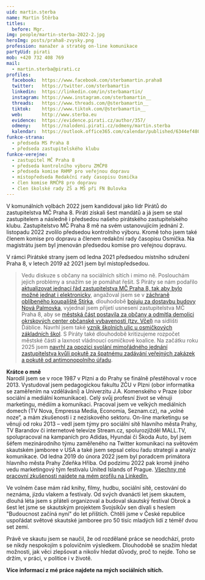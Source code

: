 ```yaml
---
uid: martin.sterba
name: Martin Štěrba
titles:
  before: Mgr.
img: people/martin-sterba-2022-2.jpg
heroImg: posts/praha8-zvysky.png
profession: manažer a stratég on-line komunikace
partyUid: pirati
mob: +420 732 408 769
mail:
  - martin.sterba@pirati.cz
profiles:
  facebook:  https://www.facebook.com/sterbamartin.praha8
  twitter:   https://twitter.com/sterbamartin
  linkedin:  https://linkedin.com/in/sterbamartin/
  instagram: https://www.instagram.com/sterbamartin__
  threads:   https://www.threads.com/@sterbamartin__
  tiktok:    https://www.tiktok.com/@sterbamartin__
  web:       http://www.sterba.eu
  evidence:  https://evidence.pirati.cz/author/357/
  odmeny:    https://nalodeni.pirati.cz/odmeny/martin.sterba
  kalendar:  https://outlook.office365.com/calendar/published/6344ef480955484988e621ec1e641e9b@praha8.cz/512551528c9b4dfc9e8a048dbbb8f76a10339014100241533638/calendar.html
funkce-strana:
  - předseda MS Praha 8
  - předseda zastupitelského klubu
funkce-verejne:
  - zastupitel MČ Praha 8
  - předseda kontrolního výboru ZMČP8
  - předseda komise RHMP pro veřejnou dopravu 
  - místopředseda Redakční rady časopisu Osmička
  - člen komise RMČP8 pro dopravu
  - člen školské rady ZŠ a MŠ při FN Bulovka
---
```


V komunálních volbách 2022 jsem kandidoval jako lídr Pirátů do zastupitelstva MČ Praha 8. Piráti získali šest mandátů a já jsem se stal zastupitelem a následně i předsedou našeho pirátského zastupitelského klubu. Zastupitelstvo MČ Praha 8 mě na svém ustanovujícím jednání 2. listopadu 2022 zvolilo předsedou kontrolního výboru. Kromě toho jsem také členem komise pro dopravu a členem redakční rady časopisu Osmička. Na magistrátu jsem byl jmenován předsedou komise pro veřejnou dopravu.

V rámci Pirátské strany jsem od ledna 2021 předsedou místního sdružení Praha 8, v letech 2019 až 2021 jsem byl místopředsedou. 

>Vedu diskuze s občany na sociálních sítích i mimo ně. Poslouchám jejich problémy a snažím se je pomáhat řešit. S Piráty se nám podařilo [aktualizovat jednací řád zastupitelstva MČ Praha 8, tak aby bylo možné jednat i elektronicky](https://praha8.pirati.cz/aktuality/zastupitele-budou-moci-jednat-online.html),  angažoval jsem se v [záchraně oblíbeného koupaliště Stírka](https://praha8.pirati.cz/aktuality/stitky/koupaliste-stirka/), dlouhodobě [bojuju za dostavbu budovy Nová Palmovka](https://praha8.pirati.cz/aktuality/stitky/nova-palmovka/), vyjednal jsem přijetí usnesení zastupitelstva MČ Praha 8, aby se [městská část postavila za občany a odmítla demolici okrskových center občanské vybavenosti (tzv. Včel)](https://praha8.pirati.cz/aktuality/zastupitelstvo-prahy8-odmita-demolici-vcel.html) na sídlišti Ďáblice. Navrhl jsem také [vznik školních ulic u osmičkových základních škol](https://praha8.pirati.cz/aktuality/stitky/skolni-ulice/). S Piráty také dlouhodobě kritizujeme rozpočet městské části a laxnost vládnoucí osmičkové koalice. Na začátku roku 2025 jsem [navrhl za opozici svolání mimořádného jednání zastupitelstva kvůli pokutě za špatnému zadávání veřejných zakázek a pokutě od antimonopolního úřadu](https://praha8.pirati.cz/aktuality/stitky/uohs/).

**Krátce o mně**<br/>
Narodil jsem se v roce 1987 v Plzni a do Prahy se finálně přestěhoval v roce 2013. Vystudoval jsem pedagogickou fakultu ZČU v Plzni (obor informatika se zaměřením na vzdělávání) a Univerzitu J.A. Komenského v Praze (obor sociální a mediální komunikace). Celý svůj profesní život se věnuji marketingu, médiím a komunikaci. Pracoval jsem ve velkých mediálních domech (TV Nova, Empressa Media, Economia, Seznam.cz), na „volné noze“, a mám zkušenosti i z neziskového sektoru. On-line marketingu se věnuji od roku 2013 – vedl jsem týmy pro sociální sítě hlavního města Prahy, TV Barandov či internetové televize Stream.cz, spolurozjížděl MALL.TV, spolupracoval na kampaních pro Adidas, Hyundai či Škoda Auto, byl jsem šéfem mezinárodního týmu zaměřeného na Twitter komunikaci na světovém skautském jamboree v USA a také jsem sepsal celou řadu strategií a analýz komunikace. Od ledna 2019 do února 2022 jsem byl poradcem primátora hlavního města Prahy Zdeňka Hřiba. Od podzimu 2022 pak kromě jiného vedu marketingový tým festivalu United Islands of Prague. [Všechny mé pracovní zkušenosti najdete na mém profilu na LinkedIn.](https://www.linkedin.com/in/sterbamartin)

Ve volném čase mám rád knihy, filmy, hudbu, sociální sítě, cestování do neznáma, jízdu vlakem a festivaly. Od svých dvanácti let jsem skautem, dlouhá léta jsem s přáteli organizoval a budoval skautský festival Obrok a šest let jsme se skautským projektem Svojsíkův sen dívali s heslem "Budoucnost začíná nyní" do let příštích. Chtěli jsme v České republice uspořádat světové skautské jamboree pro 50 tisíc mladých lidí z téměř dvou set zemí. 

Právě ve skautu jsem se naučil, že od rozdělané práce se neodchází, proto se nikdy nespokojím s polovičním výsledkem. Dlouhodobě se snažím hledat možnosti, jak věci zlepšovat a nikoliv hledat důvody, proč to nejde. Toho se držím, v práci, v politice i v životě.

**Více informací z mé práce najdete na mých sociálních sítích.**
